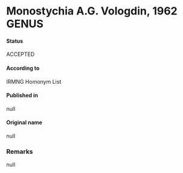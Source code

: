 # Monostychia A.G. Vologdin, 1962 GENUS

#### Status
ACCEPTED

#### According to
IRMNG Homonym List

#### Published in
null

#### Original name
null

### Remarks
null